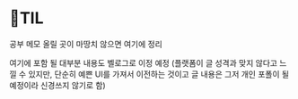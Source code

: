 # 📕TIL

공부 메모 올릴 곳이 마땅치 않으면 여기에 정리

여기에 포함 될 대부분 내용도 벨로그로 이정 예정
(플랫폼이 글 성격과 맞지 않다고 느낄 수 있지만, 단순히 예쁜 UI를 가져서 이전하는 것이고 글 내용은 그저 개인 포폴이 될 예정이라 신경쓰지 않기로 함)
